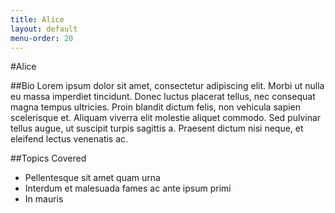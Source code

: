 ```yaml
---
title: Alice
layout: default
menu-order: 20
---
```

#Alice

##Bio
Lorem ipsum dolor sit amet, consectetur adipiscing elit. Morbi ut nulla eu massa 
imperdiet tincidunt. Donec luctus placerat tellus, nec consequat magna tempus 
ultricies. Proin blandit dictum felis, non vehicula sapien scelerisque et. Aliquam 
viverra elit molestie aliquet commodo. Sed pulvinar tellus augue, ut suscipit 
turpis sagittis a. Praesent dictum nisi neque, et eleifend lectus venenatis ac. 

##Topics Covered
- Pellentesque sit amet quam urna
- Interdum et malesuada fames ac ante ipsum primi
- In mauris 
